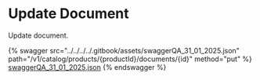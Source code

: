 # Update Document

Update document.

{% swagger src="../../../../.gitbook/assets/swaggerQA_31_01_2025.json" path="/v1/catalog/products/{productId}/documents/{id}" method="put" %}
[swaggerQA_31_01_2025.json](../../../../.gitbook/assets/swaggerQA_31_01_2025.json)
{% endswagger %}
